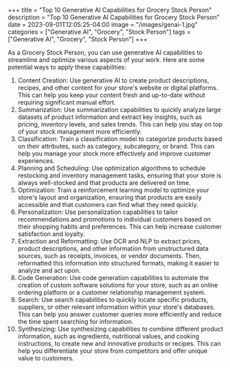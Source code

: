 +++
title = "Top 10 Generative AI Capabilities for Grocery Stock Person"
description = "Top 10 Generative AI Capabilities for Grocery Stock Person"
date = 2023-09-01T12:05:25-04:00
image = "/images/genai-1.jpg"
categories = ["Generative AI", "Grocery", "Stock Person"]
tags = ["Generative AI", "Grocery", "Stock Person"]
+++

As a Grocery Stock Person, you can use generative AI capabilities to streamline and optimize various aspects of your work. Here are some potential ways to apply these capabilities:

1. Content Creation: Use generative AI to create product descriptions, recipes, and other content for your store's website or digital platforms. This can help you keep your content fresh and up-to-date without requiring significant manual effort.
2. Summarization: Use summarization capabilities to quickly analyze large datasets of product information and extract key insights, such as pricing, inventory levels, and sales trends. This can help you stay on top of your stock management more efficiently.
3. Classification: Train a classification model to categorize products based on their attributes, such as category, subcategory, or brand. This can help you manage your stock more effectively and improve customer experiences.
4. Planning and Scheduling: Use optimization algorithms to schedule restocking and inventory management tasks, ensuring that your store is always well-stocked and that products are delivered on time.
5. Optimization: Train a reinforcement learning model to optimize your store's layout and organization, ensuring that products are easily accessible and that customers can find what they need quickly.
6. Personalization: Use personalization capabilities to tailor recommendations and promotions to individual customers based on their shopping habits and preferences. This can help increase customer satisfaction and loyalty.
7. Extraction and Reformatting: Use OCR and NLP to extract prices, product descriptions, and other information from unstructured data sources, such as receipts, invoices, or vendor documents. Then, reformatted this information into structured formats, making it easier to analyze and act upon.
8. Code Generation: Use code generation capabilities to automate the creation of custom software solutions for your store, such as an online ordering platform or a customer relationship management system.
9. Search: Use search capabilities to quickly locate specific products, suppliers, or other relevant information within your store's databases. This can help you answer customer queries more efficiently and reduce the time spent searching for information.
10. Synthesizing: Use synthesizing capabilities to combine different product information, such as ingredients, nutritional values, and cooking instructions, to create new and innovative products or recipes. This can help you differentiate your store from competitors and offer unique value to customers.
